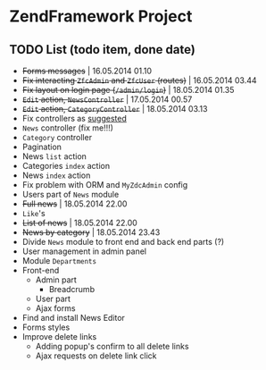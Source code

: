 ZendFramework Project
=======================

TODO List (todo item, done date)
------------

+ ~~Forms messages~~ | 16.05.2014 01.10
+ ~~Fix interacting `ZfcAdmin` and `ZfcUser` (routes)~~ | 16.05.2014 03.44
+ ~~Fix layout on login page (`/admin/login`)~~ | 18.05.2014 01.35
+ ~~`Edit` action, `NewsController`~~ | 17.05.2014 00.57
+ ~~`Edit` action, `CategoryController`~~ | 18.05.2014 03.13
+ Fix controllers as [suggested](http://codereview.stackexchange.com/a/51089/42210)
 + `News` controller (fix me!!!)
 + `Category` controller
+ Pagination
 + News `list` action
 + Categories `index` action
 + News `index` action
+ Fix problem with ORM and `MyZdcAdmin` config
+ Users part of `News` module
 + ~~Full news~~  | 18.05.2014 22.00
 + `Like`'s 
 + ~~List of news~~ | 18.05.2014 22.00
 + ~~News by category~~ | 18.05.2014 23.43
+ Divide `News` module to front end and back end parts (?)
+ User management in admin panel
+ Module `Departments`
+ Front-end
  + Admin part
    + Breadcrumb
  + User part
  + Ajax forms
+ Find and install News Editor
+ Forms styles
+ Improve delete links
  + Adding popup's confirm to all delete links
  + Ajax requests on delete link click

